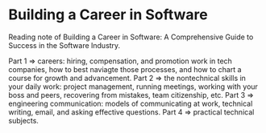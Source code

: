 # Building a Career in Software

Reading note of Building a Career in Software: A Comprehensive Guide to Success in the Software Industry.

Part 1 => careers: hiring, compensation, and promotion work in tech companies, how to best naviagte those processes, and how to chart a course for growth and advancement.
Part 2 => the nontechnical skills in your daily work: project management, running meetings, working with your boss and peers, recovering from mistakes, team citizenship, etc.
Part 3 => engineering communication: models of communicating at work, technical writing, email, and asking effective questions.
Part 4 => practical technical subjects.
